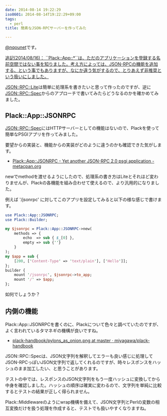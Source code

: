 ```yaml
---
date: 2014-08-14 19:22:29
iso8601: 2014-08-14T19:22:29+09:00
tags:
  - perl
title: 簡素なJSON-RPCサーバーを作ってみた

---
```


<p><a href="https://twitter.com/nqounet">@nqounet</a>です。</p>

<ins>
追記(2014/08/16)： ``Plack::App::*``は、ただのアプリケーションを登録する名前空間ではない事を知りました。考え方によっては、JSON-RPCの機能を追加する、という事でもありますが、なにか違う気がするので、とりあえず非推奨という扱いにしました。
</ins>

<p><a href="https://metacpan.org/pod/JSON::RPC::Lite">JSON::RPC::Lite</a>は簡単に処理系を書きたいと思って作ったのですが、逆に<a href="https://metacpan.org/pod/JSON::RPC::Spec">JSON::RPC::Spec</a>からのアプローチで書いてみたらどうなるのかを確かめてみました。</p>



<h2>Plack::App::JSONRPC</h2>

<p><a href="https://metacpan.org/pod/JSON::RPC::Spec">JSON::RPC::Spec</a>にはHTTPサーバーとしての機能はないので、Plackを使って簡単なPSGIアプリを作ってみました。</p>

<p>要望からの実装と、機能からの実装がどのように違うのかも確認できた気がします。</p>

<ul>
<li><a href="https://metacpan.org/pod/Plack::App::JSONRPC">Plack::App::JSONRPC - Yet another JSON-RPC 2.0 psgi application - metacpan.org</a></li>
</ul>

<p>newでmethodを渡せるようにしたので、処理系の書き方はLiteとそれほど変わりませんが、Plackの各機能を組み合わせて使えるので、より汎用的になりました。</p>

<p>例えば '/jsonrpc' に対してこのアプリを設定してみると以下の様な感じで書けます。</p>

```perl
use Plack::App::JSONRPC;
use Plack::Builder;

my $jsonrpc = Plack::App::JSONRPC->new(
    methods => {
        echo  => sub { $_[0] },
        empty => sub {''}
    }
);
my $app = sub {
    [200, ['Content-Type' => 'text/plain'], ['Hello']];
};
builder {
    mount '/jsonrpc', $jsonrpc->to_app;
    mount '/' => $app;
};
```

<p>如何でしょうか？</p>

<h2>内側の機能</h2>

<p>Plack::App::JSONRPCを書くのに、Plackについて色々と調べていたのですが、よく言われているタマネギの機構が良いですね。</p>

<ul>
<li><a href="https://github.com/miyagawa/plack-handbook/blob/master/images/pylons_as_onion.png">plack-handbook/pylons_as_onion.png at master · miyagawa/plack-handbook</a></li>
</ul>

<p>JSON::RPC::Specは、JSON文字列を解釈してエラーも良い感じに処理してJSON-RPCっぽいJSON文字列で返してくれるのですが、時々レスポンスをハッシュのまま加工したい、と思うことがあります。</p>

<p>テストの中では、レスポンスのJSON文字列をもう一度ハッシュに変換してから中身を確認しました。ハッシュの順序は確実に変わるので、文字列を単純に比較するとテストの結果が正しく得られません。</p>

<p>Plack::Middlewareのようにwrap機構を備えて、JSON文字列とPerlの変数の相互変換だけを扱う処理を作成すると、テストでも扱いやすくなりますね。</p>
    	